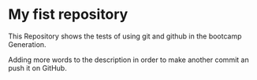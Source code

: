# My fist repository

This Repository shows the tests of using git 
and github in the bootcamp Generation.

Adding more words to the description in order to 
make another commit an push it on GitHub.

